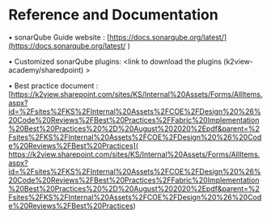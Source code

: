 # Reference and Documentation

•	sonarQube Guide website : [https://docs.sonarqube.org/latest/](https://docs.sonarqube.org/latest/ ) 

•	Customized sonarQube plugins: <link to download the plugins (k2view-academy/sharedpoint) >

•	Best practice document : 
[https://k2view.sharepoint.com/sites/KS/Internal%20Assets/Forms/AllItems.aspx?id=%2Fsites%2FKS%2FInternal%20Assets%2FCOE%2FDesign%20%26%20Code%20Reviews%2FBest%20Practices%2FFabric%20Implementation%20Best%20Practices%20%2D%20August%202020%2Epdf&parent=%2Fsites%2FKS%2FInternal%20Assets%2FCOE%2FDesign%20%26%20Code%20Reviews%2FBest%20Practices]( https://k2view.sharepoint.com/sites/KS/Internal%20Assets/Forms/AllItems.aspx?id=%2Fsites%2FKS%2FInternal%20Assets%2FCOE%2FDesign%20%26%20Code%20Reviews%2FBest%20Practices%2FFabric%20Implementation%20Best%20Practices%20%2D%20August%202020%2Epdf&parent=%2Fsites%2FKS%2FInternal%20Assets%2FCOE%2FDesign%20%26%20Code%20Reviews%2FBest%20Practices)




